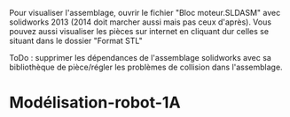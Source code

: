Pour visualiser l'assemblage, ouvrir le fichier "Bloc moteur.SLDASM" avec solidworks 2013 (2014 doit marcher aussi mais pas ceux d'après).
Vous pouvez aussi visualiser les pièces sur internet en cliquant dur celles se situant dans le dossier "Format STL"

ToDo : supprimer les dépendances de l'assemblage solidworks avec sa bibliothèque de pièce/régler les problèmes de collision dans l'assemblage.

# Modélisation-robot-1A
